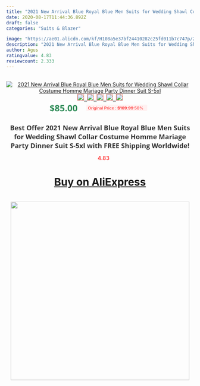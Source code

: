 ```yaml
---
title: "2021 New Arrival Blue Royal Blue Men Suits for Wedding Shawl Collar Costume Homme Mariage Party Dinner Suit S-5xl"
date: 2020-08-17T11:44:36.892Z
draft: false
categories: "Suits & Blazer"

image: "https://ae01.alicdn.com/kf/H108a5e37bf24410282c25fd011b7c747p/2021-New-Arrival-Blue-Royal-Blue-Men-Suits-for-Wedding-Shawl-Collar-Costume-Homme-Mariage-Party.jpg"
description: "2021 New Arrival Blue Royal Blue Men Suits for Wedding Shawl Collar Costume Homme Mariage Party Dinner Suit S-5xl"
author: Agus
ratingvalue: 4.83
reviewcount: 2.333
---
```

<br>
<div style="text-align: center;">
<a href="https://s.click.aliexpress.com/e/_9JEwbj" target="_blank" rel="nofollow noopener noreferrer"><img alt="2021 New Arrival Blue Royal Blue Men Suits for Wedding Shawl Collar Costume Homme Mariage Party Dinner Suit S-5xl" class="magnifier-image" src="https://ae01.alicdn.com/kf/H108a5e37bf24410282c25fd011b7c747p/2021-New-Arrival-Blue-Royal-Blue-Men-Suits-for-Wedding-Shawl-Collar-Costume-Homme-Mariage-Party.jpg_640x640.jpg">
<br>
<img style="border:1px solid salmon" src="https://ae01.alicdn.com/kf/H108a5e37bf24410282c25fd011b7c747p/2021-New-Arrival-Blue-Royal-Blue-Men-Suits-for-Wedding-Shawl-Collar-Costume-Homme-Mariage-Party.jpg_120x120.jpg">&nbsp;&nbsp;<img style="border:1px solid salmon" src="https://ae01.alicdn.com/kf/H815181303fed4f79af4a0023de8995fen/2021-New-Arrival-Blue-Royal-Blue-Men-Suits-for-Wedding-Shawl-Collar-Costume-Homme-Mariage-Party.jpg_120x120.jpg">&nbsp;&nbsp;<img style="border:1px solid salmon" src="https://ae01.alicdn.com/kf/Heb9e85a889c4413eb95a1e5b0002e399m/2021-New-Arrival-Blue-Royal-Blue-Men-Suits-for-Wedding-Shawl-Collar-Costume-Homme-Mariage-Party.jpg_120x120.jpg">&nbsp;&nbsp;<img style="border:1px solid salmon" src="https://ae01.alicdn.com/kf/H536ac508a3dc4e6cb683e8644a3e3a2d1/2021-New-Arrival-Blue-Royal-Blue-Men-Suits-for-Wedding-Shawl-Collar-Costume-Homme-Mariage-Party.jpg_120x120.jpg">&nbsp;&nbsp;<img style="border:1px solid salmon" src="https://ae01.alicdn.com/kf/Hece842781324417796e71d3bcd457858w/2021-New-Arrival-Blue-Royal-Blue-Men-Suits-for-Wedding-Shawl-Collar-Costume-Homme-Mariage-Party.jpg_120x120.jpg"></a></div><br0>
<div style="text-align: center;"><span style="background-color: white; border: 0px; box-sizing: border-box; color: seagreen; display: inline-block; font-family: &quot;open sans&quot; , &quot;arial&quot; , &quot;helvetica&quot; , sans-serif , &quot;heiti&quot;; font-size: 24px; font-stretch: inherit; font-weight: 700; line-height: inherit; margin: 0px 10px 0px 0px; padding: 0px; vertical-align: middle;">$85.00 </span>
<span style="background: rgb(255 , 241 , 241); border-radius: 3px; border: 0px; box-sizing: border-box; color: #ff4747; display: inline-block; font-family: inherit; font-size: 12px; font-stretch: inherit; font-style: inherit; font-variant: inherit; font-weight: 600; line-height: inherit; margin: 0px; padding: 2px 5px; transform: scale(0.9); vertical-align: middle;">Original Price : <b style="text-decoration: line-through;">$169.99 </b> 50%&nbsp;&nbsp;</span></div>
<h1 style="color: #333333; display: inline-block; font-family: &quot;open sans&quot; , &quot;arial&quot; , &quot;helvetica&quot; , sans-serif , &quot;heiti&quot;; font-size: 18px; font-stretch: inherit; font-weight: 700; text-align: center;">Best Offer 2021 New Arrival Blue Royal Blue Men Suits for Wedding Shawl Collar Costume Homme Mariage Party Dinner Suit S-5xl with FREE Shipping Worldwide!</h1>
<div style="color: #ff4747; text-align: center;">
<img src="https://4.bp.blogspot.com/-M0ZcTcb-5uY/XleCXlxnR4I/AAAAAAAAAEc/OrjgMkXV1oMQFaCRZj5HQwOCBcu3w1FegCPcBGAYYCw/s1600/star.png" style="height: 15px;">&nbsp;<b>4.83</b></div>
<div class="button_cont" align="center"><a class="buynow_a" href="https://s.click.aliexpress.com/e/_9JEwbj" target="_blank" rel="nofollow noopener noreferrer"><H1>Buy on AliExpress</H1></a></div><br>
<div class="separator" style="clear: both; text-align: center;">
<img src="https://lh3.googleusercontent.com/-pTy5HemUv9M/XlePHvY0dAI/AAAAAAAAAE4/0nX5iRUoIWY8eMW9Dpxeirr157OZliDIgCLcBGAsYHQ/s1600/badge.gif" width="480">
</div>
